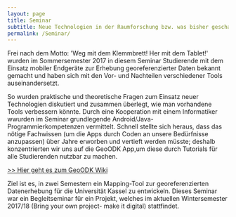 ```yaml
---
layout: page
title: Seminar
subtitle: Neue Technologien in der Raumforschung bzw. was bisher geschah
permalink: /Seminar/
---
```


Frei nach dem Motto: 'Weg mit dem Klemmbrett! Her mit dem Tablet!' wurden im Sommersemester 2017 in diesem Seminar Studierende mit dem Einsatz mobiler Endgeräte zur Erhebung georeferenzierter Daten bekannt gemacht und haben sich mit den Vor- und Nachteilen verschiedener  Tools auseinandersetzt. 

So wurden praktische und theoretische Fragen zum Einsatz neuer Technologien diskutiert und zusammen überlegt, wie man vorhandene Tools verbessern könnte. Durch eine Kooperation mit einem Informatiker wwurden im Seminar grundlegende Android/Java-Programmierkompetenzen vermittelt. Schnell stellte sich heraus, dass das nötige Fachwissen (um die Apps durch Coden an unsere Bedürfnisse anzupassen) über Jahre erworben und vertieft werden müsste; deshalb konzentrierten wir uns auf die GeoODK App,um diese durch Tutorials für alle Studierenden nutzbar zu machen.


[>> Hier geht es zum GeoODK Wiki](https://vm193-139.its.uni-kassel.de/dokuwiki/doku.php?id=start)


Ziel ist es, in zwei Semestern ein Mapping-Tool zur georeferenzierten Datenerhebung für die Universität Kassel zu entwickeln. Dieses Seminar war ein Begleitseminar für ein Projekt, welches im aktuellen Wintersemester 2017/18 (Bring your own project- make it digital) stattfindet.

